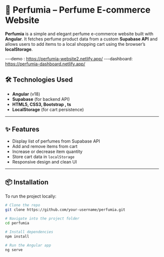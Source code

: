 # 🌸 Perfumia – Perfume E-commerce Website

**Perfumia** is a simple and elegant perfume e-commerce website built with **Angular**. It fetches perfume product data from a custom **Supabase API** and allows users to add items to a local shopping cart using the browser’s **localStorage**.

---demo :  https://perfumia-website2.netlify.app/
---dashboard: https://perfumia-dashboard.netlify.app/

## 🛠️ Technologies Used

- **Angular** (v18)
- **Supabase** (for backend API)
- **HTML5, CSS3, Bootstrap , ts**
- **LocalStorage** (for cart persistence)

---

## ✨ Features

- Display list of perfumes from Supabase API
- Add and remove items from cart
- Increase or decrease item quantity
- Store cart data in `localStorage`
- Responsive design and clean UI

---

## 📦 Installation

To run the project locally:

```bash
# Clone the repo
git clone https://github.com/your-username/perfumia.git

# Navigate into the project folder
cd perfumia

# Install dependencies
npm install

# Run the Angular app
ng serve
